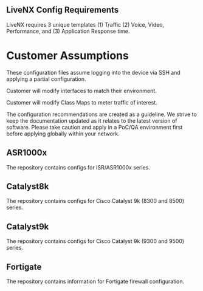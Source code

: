 ## LiveNX Config Requirements

LiveNX requires 3 unique templates (1) Traffic (2) Voice, Video, Performance, and (3) Application Response time.  

# Customer Assumptions

These configuration files assume logging into the device via SSH and applying a partial configuration.

Customer will modify interfaces to match their environment.

Customer will modify Class Maps to meter traffic of interest.

The configuration recommendations are created as a guideline.  We strive to keep the documentation updated as it relates to the latest version of software.   Please take caution and apply in a PoC/QA environment first before applying globally within your network.

## ASR1000x

The repository contains configs for ISR/ASR1000x series.

## Catalyst8k

The repository contains configs for Cisco Catalyst 9k (8300 and 8500) series.

## Catalyst9k

The repository contains configs for Cisco Catalyst 9k (9300 and 9500) series.

## Fortigate

The repository contains information for Fortigate firewall configuration.
